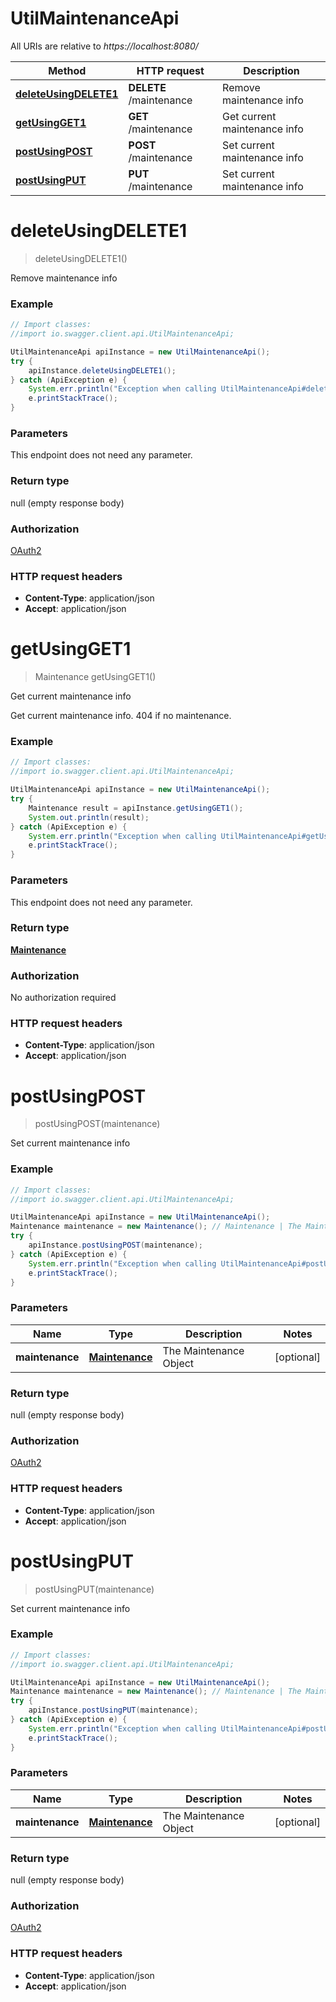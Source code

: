 # UtilMaintenanceApi

All URIs are relative to *https://localhost:8080/*

Method | HTTP request | Description
------------- | ------------- | -------------
[**deleteUsingDELETE1**](UtilMaintenanceApi.md#deleteUsingDELETE1) | **DELETE** /maintenance | Remove maintenance info
[**getUsingGET1**](UtilMaintenanceApi.md#getUsingGET1) | **GET** /maintenance | Get current maintenance info
[**postUsingPOST**](UtilMaintenanceApi.md#postUsingPOST) | **POST** /maintenance | Set current maintenance info
[**postUsingPUT**](UtilMaintenanceApi.md#postUsingPUT) | **PUT** /maintenance | Set current maintenance info


<a name="deleteUsingDELETE1"></a>
# **deleteUsingDELETE1**
> deleteUsingDELETE1()

Remove maintenance info

### Example
```java
// Import classes:
//import io.swagger.client.api.UtilMaintenanceApi;

UtilMaintenanceApi apiInstance = new UtilMaintenanceApi();
try {
    apiInstance.deleteUsingDELETE1();
} catch (ApiException e) {
    System.err.println("Exception when calling UtilMaintenanceApi#deleteUsingDELETE1");
    e.printStackTrace();
}
```

### Parameters
This endpoint does not need any parameter.

### Return type

null (empty response body)

### Authorization

[OAuth2](../README.md#OAuth2)

### HTTP request headers

 - **Content-Type**: application/json
 - **Accept**: application/json

<a name="getUsingGET1"></a>
# **getUsingGET1**
> Maintenance getUsingGET1()

Get current maintenance info

Get current maintenance info. 404 if no maintenance.

### Example
```java
// Import classes:
//import io.swagger.client.api.UtilMaintenanceApi;

UtilMaintenanceApi apiInstance = new UtilMaintenanceApi();
try {
    Maintenance result = apiInstance.getUsingGET1();
    System.out.println(result);
} catch (ApiException e) {
    System.err.println("Exception when calling UtilMaintenanceApi#getUsingGET1");
    e.printStackTrace();
}
```

### Parameters
This endpoint does not need any parameter.

### Return type

[**Maintenance**](Maintenance.md)

### Authorization

No authorization required

### HTTP request headers

 - **Content-Type**: application/json
 - **Accept**: application/json

<a name="postUsingPOST"></a>
# **postUsingPOST**
> postUsingPOST(maintenance)

Set current maintenance info

### Example
```java
// Import classes:
//import io.swagger.client.api.UtilMaintenanceApi;

UtilMaintenanceApi apiInstance = new UtilMaintenanceApi();
Maintenance maintenance = new Maintenance(); // Maintenance | The Maintenance Object
try {
    apiInstance.postUsingPOST(maintenance);
} catch (ApiException e) {
    System.err.println("Exception when calling UtilMaintenanceApi#postUsingPOST");
    e.printStackTrace();
}
```

### Parameters

Name | Type | Description  | Notes
------------- | ------------- | ------------- | -------------
 **maintenance** | [**Maintenance**](Maintenance.md)| The Maintenance Object | [optional]

### Return type

null (empty response body)

### Authorization

[OAuth2](../README.md#OAuth2)

### HTTP request headers

 - **Content-Type**: application/json
 - **Accept**: application/json

<a name="postUsingPUT"></a>
# **postUsingPUT**
> postUsingPUT(maintenance)

Set current maintenance info

### Example
```java
// Import classes:
//import io.swagger.client.api.UtilMaintenanceApi;

UtilMaintenanceApi apiInstance = new UtilMaintenanceApi();
Maintenance maintenance = new Maintenance(); // Maintenance | The Maintenance Object
try {
    apiInstance.postUsingPUT(maintenance);
} catch (ApiException e) {
    System.err.println("Exception when calling UtilMaintenanceApi#postUsingPUT");
    e.printStackTrace();
}
```

### Parameters

Name | Type | Description  | Notes
------------- | ------------- | ------------- | -------------
 **maintenance** | [**Maintenance**](Maintenance.md)| The Maintenance Object | [optional]

### Return type

null (empty response body)

### Authorization

[OAuth2](../README.md#OAuth2)

### HTTP request headers

 - **Content-Type**: application/json
 - **Accept**: application/json

